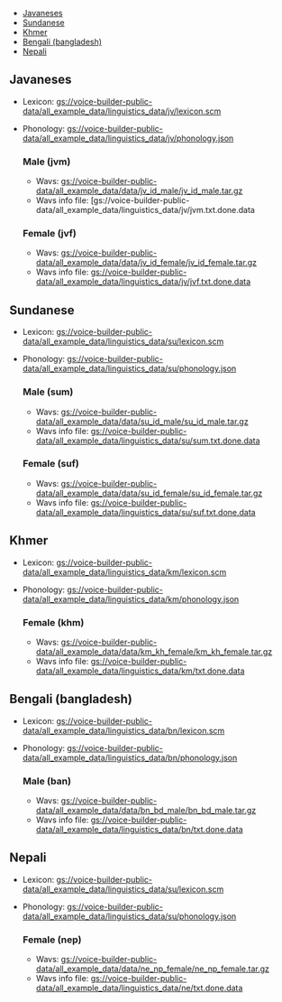 - [Javaneses](#javaneses)
- [Sundanese](#sundanese)
- [Khmer](#khmer)
- [Bengali (bangladesh)](#bengali-bangladesh)
- [Nepali](#nepali)

## Javaneses

- Lexicon: [gs://voice-builder-public-data/all_example_data/linguistics_data/jv/lexicon.scm](http://storage.googleapis.com/voice-builder-public-data/all_example_data/linguistics_data/jv/lexicon.scm)
- Phonology: [gs://voice-builder-public-data/all_example_data/linguistics_data/jv/phonology.json](http://storage.googleapis.com/voice-builder-public-data/all_example_data/linguistics_data/jv/phonology.json)

    ### Male (jvm)
    - Wavs: [gs://voice-builder-public-data/all_example_data/data/jv_id_male/jv_id_male.tar.gz](http://storage.googleapis.com/voice-builder-public-data/all_example_data/data/jv_id_male/jv_id_male.tar.gz)
    - Wavs info file: [gs://voice-builder-public-data/all_example_data/linguistics_data/jv/jvm.txt.done.data
    
    ### Female (jvf)
    
    - Wavs: [gs://voice-builder-public-data/all_example_data/data/jv_id_female/jv_id_female.tar.gz](http://storage.googleapis.com/voice-builder-public-data/all_example_data/data/jv_id_female/jv_id_female.tar.gz)
    - Wavs info file: [gs://voice-builder-public-data/all_example_data/linguistics_data/jv/jvf.txt.done.data](http://storage.googleapis.com/voice-builder-public-data/all_example_data/linguistics_data/jv/jvf.txt.done.data)

## Sundanese 

- Lexicon: [gs://voice-builder-public-data/all_example_data/linguistics_data/su/lexicon.scm](http://storage.googleapis.com/voice-builder-public-data/all_example_data/linguistics_data/su/lexicon.scm)
- Phonology: [gs://voice-builder-public-data/all_example_data/linguistics_data/su/phonology.json](http://storage.googleapis.com/voice-builder-public-data/all_example_data/linguistics_data/su/phonology.json)

    
    ### Male (sum)
    - Wavs: [gs://voice-builder-public-data/all_example_data/data/su_id_male/su_id_male.tar.gz](http://storage.googleapis.com/voice-builder-public-data/all_example_data/data/su_id_male/su_id_male.tar.gz)
    - Wavs info file: [gs://voice-builder-public-data/all_example_data/linguistics_data/su/sum.txt.done.data](http://storage.googleapis.com/voice-builder-public-data/all_example_data/linguistics_data/su/sum.txt.done.data)


    ### Female (suf)
    
    - Wavs: [gs://voice-builder-public-data/all_example_data/data/su_id_female/su_id_female.tar.gz](http://storage.googleapis.com/voice-builder-public-data/all_example_data/data/su_id_female/su_id_female.tar.gz)
    - Wavs info file: [gs://voice-builder-public-data/all_example_data/linguistics_data/su/suf.txt.done.data](http://storage.googleapis.com/voice-builder-public-data/all_example_data/linguistics_data/su/suf.txt.done.data)
    

## Khmer

- Lexicon: [gs://voice-builder-public-data/all_example_data/linguistics_data/km/lexicon.scm](http://storage.googleapis.com/voice-builder-public-data/all_example_data/linguistics_data/km/lexicon.scm)
- Phonology: [gs://voice-builder-public-data/all_example_data/linguistics_data/km/phonology.json](http://storage.googleapis.com/voice-builder-public-data/all_example_data/linguistics_data/km/phonology.json)

    ### Female (khm)
    
    - Wavs: [gs://voice-builder-public-data/all_example_data/data/km_kh_female/km_kh_female.tar.gz](http://storage.googleapis.com/voice-builder-public-data/all_example_data/data/km_kh_female/km_kh_female.tar.gz)
    - Wavs info file: [gs://voice-builder-public-data/all_example_data/linguistics_data/km/txt.done.data](http://storage.googleapis.com/voice-builder-public-data/all_example_data/linguistics_data/km/txt.done.data)


## Bengali (bangladesh)

- Lexicon: [gs://voice-builder-public-data/all_example_data/linguistics_data/bn/lexicon.scm](http://storage.googleapis.com/voice-builder-public-data/all_example_data/linguistics_data/bn/lexicon.scm)
- Phonology: [gs://voice-builder-public-data/all_example_data/linguistics_data/bn/phonology.json](http://storage.googleapis.com/voice-builder-public-data/all_example_data/linguistics_data/bn/phonology.json)
    
    ### Male (ban)
    
    - Wavs: [gs://voice-builder-public-data/all_example_data/data/bn_bd_male/bn_bd_male.tar.gz](http://storage.googleapis.com/voice-builder-public-data/all_example_data/data/bn_bd_male/bn_bd_male.tar.gz)
    - Wavs info file: [gs://voice-builder-public-data/all_example_data/linguistics_data/bn/txt.done.data](http://storage.googleapis.com/voice-builder-public-data/all_example_data/linguistics_data/bn/txt.done.data)


## Nepali

- Lexicon: [gs://voice-builder-public-data/all_example_data/linguistics_data/su/lexicon.scm](http://storage.googleapis.com/voice-builder-public-data/all_example_data/linguistics_data/su/lexicon.scm)
- Phonology: [gs://voice-builder-public-data/all_example_data/linguistics_data/su/phonology.json](http://storage.googleapis.com/voice-builder-public-data/all_example_data/linguistics_data/su/phonology.json)

    ### Female (nep)
    
    - Wavs: [gs://voice-builder-public-data/all_example_data/data/ne_np_female/ne_np_female.tar.gz](http://storage.googleapis.com/voice-builder-public-data/all_example_data/data/ne_np_female/ne_np_female.tar.gz)
    - Wavs info file: [gs://voice-builder-public-data/all_example_data/linguistics_data/ne/txt.done.data](http://storage.googleapis.com/voice-builder-public-data/all_example_data/linguistics_data/ne/txt.done.data)
    
